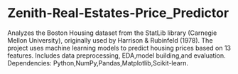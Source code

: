 # Zenith-Real-Estates-Price_Predictor
Analyzes the Boston Housing dataset from the StatLib library (Carnegie Mellon University), originally used by Harrison &amp; Rubinfeld (1978). The project uses machine learning models to predict housing prices based on 13 features. Includes data preprocessing, EDA,model building,and evaluation. Dependencies: Python,NumPy,Pandas,Matplotlib,Scikit-learn.
